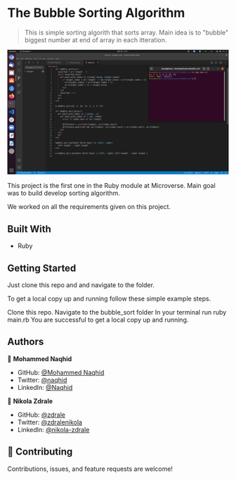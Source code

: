 # The Bubble Sorting Algorithm

> This is simple sorting algorith that sorts array. Main idea is to "bubble" biggest number at end of array in each itteration.

![screenshot](Images/screenshot1.png)

This project is the first one in the Ruby module at Microverse. Main goal was to build develop sorting algorithm.

We worked on all the requirements given on this project.

## Built With

- Ruby

## Getting Started

Just clone this repo and and navigate to the folder.

To get a local copy up and running follow these simple example steps.

Clone this repo.
Navigate to the bubble_sort folder
In your terminal run ruby main.rb
You are successful to get a local copy up and running.


## Authors

👤 **Mohammed Naqhid**

- GitHub: [@Mohammed Naqhid ](https://github.com/Naqhid)
- Twitter: [@naqhid](https://twitter.com/naqhid)
- LinkedIn: [@Naqhid](https://www.linkedin.com/in/mohammed-naqhid-ab3080189/)

👤 **Nikola Zdrale**

- GitHub: [@zdrale](https://github.com/zdrale)
- Twitter: [@zdralenikola](https://twitter.com/zdralenikola)
- LinkedIn: [@nikola-zdrale](https://www.linkedin.com/in/nikola-zdrale/)

## 🤝 Contributing

Contributions, issues, and feature requests are welcome!
